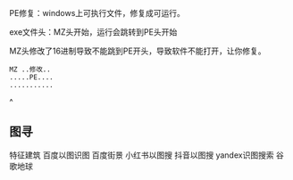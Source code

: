 PE修复：windows上可执行文件，修复成可运行。

exe文件头：MZ头开始，运行会跳转到PE头开始

MZ头修改了16进制导致不能跳到PE开头，导致软件不能打开，让你修复。
```
MZ ..修改..
.....PE....
...........
```

^
## **图寻**
特征建筑
百度以图识图
百度街景
小红书以图搜
抖音以图搜
yandex识图搜索
谷歌地球